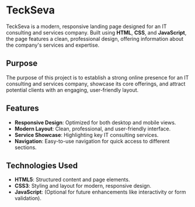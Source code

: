# TeckSeva 

TeckSeva is a modern, responsive landing page designed for an IT consulting and services company. Built using **HTML**, **CSS**, and **JavaScript**, the page features a clean, professional design, offering information about the company's services and expertise.

## Purpose

The purpose of this project is to establish a strong online presence for an IT consulting and services company, showcase its core offerings, and attract potential clients with an engaging, user-friendly layout.

## Features

- **Responsive Design**: Optimized for both desktop and mobile views.
- **Modern Layout**: Clean, professional, and user-friendly interface.
- **Service Showcase**: Highlighting key IT consulting services.
- **Navigation**: Easy-to-use navigation for quick access to different sections.

## Technologies Used

- **HTML5**: Structured content and page elements.
- **CSS3**: Styling and layout for modern, responsive design.
- **JavaScript**: (Optional for future enhancements like interactivity or form validation).

